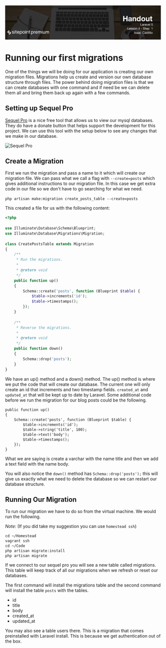 ![](headings/4.1.png)

# Running our first migrations

One of the things we will be doing for our application is creating our own migration files. Migrations help us create and version our own database structure through files. The power behind doing migration files is that we can create databases with one command and if need be we can delete them all and bring them back up again with a few commands.

## Setting up Sequel Pro

[Sequel Pro](http://www.sequelpro.com/) is a nice free tool that allows us to view our mysql databases. They do have a donate button that helps support the development for this project. We can use this tool with the setup below to see any changes that we make in our database.

![Sequel Pro](https://raw.githubusercontent.com/learnable-content/Laravel-5/lesson4.1/images/sequel-pro.png "Sequel Pro")

## Create a Migration

First we run the migration and pass a name to it which will create our migration file. We can pass what we call a flag with `--create=posts` which gives additional instructions to our migration file. In this case we get extra code in our file so we don't have to go searching for what we need.

```php artisan make:migration create_posts_table --create=posts```

This created a file for us with the following content:

```php
<?php

use Illuminate\Database\Schema\Blueprint;
use Illuminate\Database\Migrations\Migration;

class CreatePostsTable extends Migration
{
    /**
     * Run the migrations.
     *
     * @return void
     */
    public function up()
    {
        Schema::create('posts', function (Blueprint $table) {
            $table->increments('id');
            $table->timestamps();
        });
    }

    /**
     * Reverse the migrations.
     *
     * @return void
     */
    public function down()
    {
        Schema::drop('posts');
    }
}
```
We have an up() method and a down() method. The up() method is where we put the code that will create our database. The current one will only create an id that increments and two timestamp fields. `created_at` and `updated_at` that will be kept up to date by Laravel. Some additional code before we run the migration for our blog posts could be the following.

```
public function up()
{
    Schema::create('posts', function (Blueprint $table) {
        $table->increments('id');
        $table->string('title', 100);
        $table->text('body');
        $table->timestamps();
    });
}
```
What we are saying is create a varchar with the name title and then we add a text field with the name body.

You will also notice the `down()` method has `Schema::drop('posts');` this will give us exactly what we need to delete the database so we can restart our database structure.

## Running Our Migration

To run our migration we have to do so from the virtual machine. We would run the following.

*Note*: (If you did take my suggestion you can use `homestead ssh`)
```
cd ~/Homestead
vagrant ssh
cd ~/Code
php artisan migrate:install
php artisan migrate
```

If we connect to our sequel pro you will see a new table called migrations. This table will keep track of all our migrations when we refresh or reset our databases.

The first command will install the migrations table and the second command will install the table `posts` with the tables.

- id
- title
- body
- created_at
- updated_at

You may also see a table users there. This is a migration that comes preinstalled with Laravel install. This is because we get authentication out of the box.

